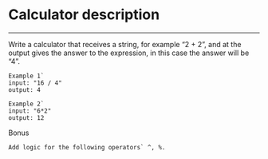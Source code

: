# Calculator description
---
Write a calculator that receives a string, for example “2 + 2”, and at the output gives the answer to the expression, in this case the answer will be “4”.
```
Example 1`
input: "16 / 4"
output: 4

Example 2`
input: "6*2"
output: 12
```
Bonus
```
Add logic for the following operators` ^, %.
```

